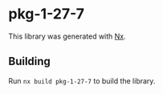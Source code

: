 # pkg-1-27-7

This library was generated with [Nx](https://nx.dev).

## Building

Run `nx build pkg-1-27-7` to build the library.
